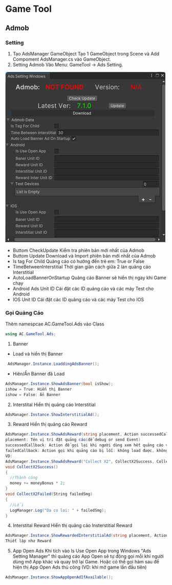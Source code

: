 # Game Tool
## Admob
### Setting 
1. Tạo AdsManager GameObject
Tạo 1 GameObject trong Scene và Add Compoment AdsManager.cs vào GameObject.
2. Setting Admob
Vào Menu: GameTool -> Ads Setting.

![Ad Manager Panel](https://github.com/anhcon1995pt/UploadImageGameTool/blob/main/Screenshot%202022-07-19%20062239.png)

* Buttom CheckUpdate
Kiểm tra phiên bản mới nhất của Admob
* Buttom Update
Download và Import phiên bản mới nhất của Admob
* Is tag For Child
Quảng cáo có hướng đến trẻ em: True or False
* TimeBetweenInterstitial
Thời gian giãn cách giữa 2 làn quảng cáo Interstitial
* AutoLoadBannerOnStartup
Quảng cáo Banner sẽ hiển thị ngay khi Game chạy
* Android Ads Unit ID
Cái đặt các ID quảng cáo và các máy Test cho Android
* IOS Unit ID
Cái đặt các ID quảng cáo và các máy Test cho IOS
### Gọi Quảng Cáo
Thêm namespcae AC.GameTool.Ads vào Class
```C#
using AC.GameTool.Ads;
```
1. Banner
* Load và hiển thị Banner
```C#
 AdsManager.Instance.LoaddingAdsBanner();
```
* Hiên/Ẩn Banner đã Load
```C#
AdsManager.Instance.ShowAdsBanner(bool isShow);
ishow = True: Hiển thị Banner
ishow = False: Ẩn Banner
```
2. Interstital
Hiển thị quảng cáo Interstitial
```C#
AdsManager.Instance.ShowInterstitialAd();
```
3. Reward
Hiển thị quảng cáo Reward
```C#
AdsManager.Instance.ShowAdsReward(string placement, Action successedCallback, Action<string> failedCallback);
placement: Tên vị trí đặt quảng cáo(để debug or send Event)
successedCallback: Action để gọi lại khi người dùng xem hết quảng cáo và nhận thưởng
failedCallback: Action gọi khi quảng cáo bị lỗi: không load được, không hiển thị, lỗi mạng,...
VD:
AdsManager.Instance.ShowAdsReward("Collect X2", CollectX2Success, CollectX2Failed);
void CollectX2Success()
{
  //Thành công
  money += moneyBonus * 2;
}
void CollectX2Failed(String failedSmg)
{
  //Lỗi
  LogManager.Log("Da co loi: " + failedSmg);
}
```
4. Interstital Reward
Hiển thị quảng cáo Insterstitial Reward
```C#
AdsManager.Instance.ShowRewardedInterstitialAd(string placement, Action successedCallback, Action<string> failedCallback);
Thiết lập như Reward
```
5. App Open Ads
Khi tích vào Is Use Open App trong Windows "Ads Setting Manager" thì quảng cáo App Open sẽ tự động gọi mỗi khi người dùng mở App khác và quay trở lại Game.
Hoặc có thể gọi hàm sau để hiện thị App Open Ads thủ công (VD: khi mở game lần đầu tiên)
```C#
AdsManager.Instance.ShowAppOpenAdIfAvailable();
```
